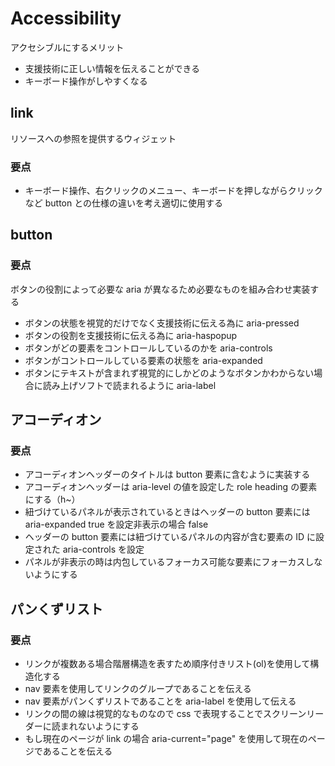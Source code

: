 # Accessibility

アクセシブルにするメリット

- 支援技術に正しい情報を伝えることができる
- キーボード操作がしやすくなる

## link

リソースへの参照を提供するウィジェット

### 要点

- キーボード操作、右クリックのメニュー、キーボードを押しながらクリックなど button との仕様の違いを考え適切に使用する

## button

### 要点

ボタンの役割によって必要な aria が異なるため必要なものを組み合わせ実装する

- ボタンの状態を視覚的だけでなく支援技術に伝える為に aria-pressed
- ボタンの役割を支援技術に伝える為に aria-haspopup
- ボタンがどの要素をコントロールしているのかを aria-controls
- ボタンがコントロールしている要素の状態を aria-expanded
- ボタンにテキストが含まれず視覚的にしかどのようなボタンかわからない場合に読み上げソフトで読まれるように aria-label

## アコーディオン

### 要点

- アコーディオンヘッダーのタイトルは button 要素に含むように実装する
- アコーディオンヘッダーは aria-level の値を設定した role heading の要素にする（h~）
- 紐づけているパネルが表示されているときはヘッダーの button 要素には aria-expanded true を設定非表示の場合 false
- ヘッダーの button 要素には紐づけているパネルの内容が含む要素の ID に設定された aria-controls を設定
- パネルが非表示の時は内包しているフォーカス可能な要素にフォーカスしないようにする

## パンくずリスト

### 要点

- リンクが複数ある場合階層構造を表すため順序付きリスト(ol)を使用して構造化する
- nav 要素を使用してリンクのグループであることを伝える
- nav 要素がパンくずリストであることを aria-label を使用して伝える
- リンクの間の線は視覚的なものなので css で表現することでスクリーンリーダーに読まれないようにする
- もし現在のページが link の場合 aria-current="page" を使用して現在のページであることを伝える
